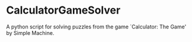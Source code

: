 # CalculatorGameSolver
A python script for solving puzzles from the game `Calculator: The Game' by Simple Machine.

